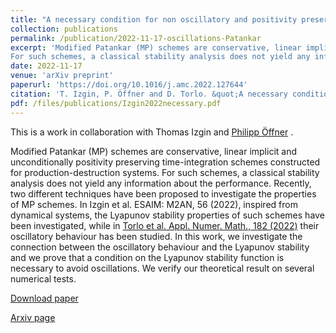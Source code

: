 ```yaml
---
title: "A necessary condition for non oscillatory and positivity preserving time-integration schemes"
collection: publications
permalink: /publication/2022-11-17-oscillations-Patankar
excerpt: 'Modified Patankar (MP) schemes are conservative, linear implicit and unconditionally positivity preserving time-integration schemes constructed for production-destruction systems. 
For such schemes, a classical stability analysis does not yield any information about the performance. Recently, two different techniques have been proposed to investigate the properties of MP schemes. In Izgin et al. ESAIM: M2AN, 56 (2022), inspired from dynamical systems, the Lyapunov stability properties of such schemes have been investigated, while in [Torlo et al. Appl. Numer. Math., 182 (2022)](/publication/2021-08-18-stability-patankar) their oscillatory behaviour has been studied. In this work, we investigate the connection between the oscillatory behaviour and the Lyapunov stability and we prove that a condition on the Lyapunov stability function is necessary to avoid oscillations. We verify our theoretical result on several numerical tests.    [Download paper](/files/publications/Izgin2022necessary.pdf)'
date: 2022-11-17
venue: 'arXiv preprint'
paperurl: 'https://doi.org/10.1016/j.amc.2022.127644'
citation: 'T. Izgin, P. Öffner and D. Torlo. &quot;A necessary condition for non oscillatory and positivity preserving time-integration schemes.&quot; (2022) <i>arXiv preprint</i>, arXiv:2211.08905.'
pdf: /files/publications/Izgin2022necessary.pdf
---
```

This is a work in collaboration with Thomas Izgin and  [Philipp Öffner](https://philippoeffner.de/) .

Modified Patankar (MP) schemes are conservative, linear implicit and unconditionally positivity preserving time-integration schemes constructed for production-destruction systems. 
For such schemes, a classical stability analysis does not yield any information about the performance. Recently, two different techniques have been proposed to investigate the properties of MP schemes. In Izgin et al. ESAIM: M2AN, 56 (2022), inspired from dynamical systems, the Lyapunov stability properties of such schemes have been investigated, while in [Torlo et al. Appl. Numer. Math., 182 (2022)](/publication/2021-08-18-stability-patankar) their oscillatory behaviour has been studied. In this work, we investigate the connection between the oscillatory behaviour and the Lyapunov stability and we prove that a condition on the Lyapunov stability function is necessary to avoid oscillations. We verify our theoretical result on several numerical tests.

[Download paper](/files/publications/Izgin2022necessary.pdf)

[Arxiv page](https://arxiv.org/abs/2211.08905)

